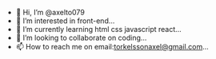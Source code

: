 - 👋 Hi, I’m @axelto079
- 👀 I’m interested in front-end...
- 🌱 I’m currently learning html css javascript react...
- 💞️ I’m looking to collaborate on coding...
- 📫 How to reach me on email:torkelssonaxel@gmail.com...

<!---
axelto079/axelto079 is a ✨ special ✨ repository because its `README.md` (this file) appears on your GitHub profile.
You can click the Preview link to take a look at your changes.
--->

